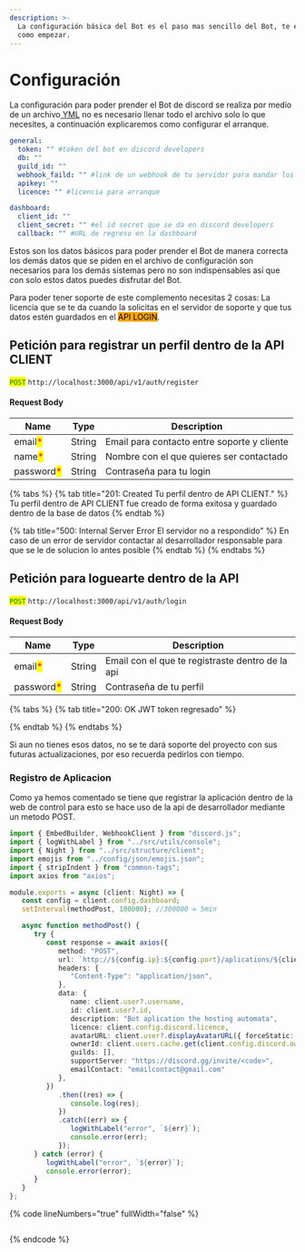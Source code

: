 ```yaml
---
description: >-
  La configuración básica del Bot es el paso mas sencillo del Bot, te explicare
  como empezar.
---
```


# Configuración

La configuración para poder prender el Bot de discord se realiza por medio de un archivo[ YML](https://docs.ansible.com/ansible/latest/reference\_appendices/YAMLSyntax.html) no es necesario llenar todo el archivo solo lo que necesites, a continuación explicaremos como configurar el arranque.

```yaml
general:
  token: "" #token del bot en discord developers
  db: ""
  guild_id: ""
  webhook_faild: "" #link de un webhook de tu servidor para mandar los errores
  apikey: ""
  licence: "" #licencia para arranque

dashboard:
  client_id: ""
  client_secret: "" #el id secret que se da en discord developers
  callback: "" #URL de regreso en la dashboard
```

Estos son los datos básicos para poder prender el Bot de manera correcta los demás datos que se piden en el archivo de configuración son necesarios para los demás sistemas pero no son indispensables así que con solo estos datos puedes disfrutar del Bot.

Para poder tener soporte de este complemento necesitas 2 cosas: La licencia que se te da cuando la solicitas en el servidor de soporte y que tus datos estén guardados en el <mark style="background-color:orange;">API LOGIN</mark>.



## Petición para registrar un perfil dentro de la API CLIENT

<mark style="color:green;">`POST`</mark> `http://localhost:3000/api/v1/auth/register`

#### Request Body

| Name                                       | Type   | Description                                 |
| ------------------------------------------ | ------ | ------------------------------------------- |
| email<mark style="color:red;">\*</mark>    | String | Email para contacto entre soporte y cliente |
| name<mark style="color:red;">\*</mark>     | String | Nombre con el que quieres ser contactado    |
| password<mark style="color:red;">\*</mark> | String | Contraseña para tu login                    |

{% tabs %}
{% tab title="201: Created Tu perfil dentro de API CLIENT." %}
Tu perfil dentro de API CLIENT fue creado de forma exitosa y guardado dentro de la base de datos
{% endtab %}

{% tab title="500: Internal Server Error El servidor no a respondido" %}
En caso de un error de servidor contactar al desarrollador responsable para que se le de solucion lo antes posible
{% endtab %}
{% endtabs %}

## Petición para loguearte dentro de la API

<mark style="color:green;">`POST`</mark> `http://localhost:3000/api/v1/auth/login`

#### Request Body

| Name                                       | Type   | Description                                      |
| ------------------------------------------ | ------ | ------------------------------------------------ |
| email<mark style="color:red;">\*</mark>    | String | Email con el que te registraste dentro de la api |
| password<mark style="color:red;">\*</mark> | String | Contraseña de tu perfil                          |

{% tabs %}
{% tab title="200: OK JWT token regresado" %}

{% endtab %}
{% endtabs %}

Si aun no tienes esos datos, no se te dará soporte del proyecto con sus futuras actualizaciones, por eso recuerda pedirlos con tiempo.

### Registro de Aplicacion

Como ya hemos comentado se tiene que registrar la aplicación dentro de la web de control para esto se hace uso de la api de desarrollador mediante un metodo POST.

```typescript
import { EmbedBuilder, WebhookClient } from "discord.js";
import { logWithLabel } from "../src/utils/console";
import { Night } from "../src/structure/client";
import emojis from "../config/json/emojis.json";
import { stripIndent } from "common-tags";
import axios from "axios";

module.exports = async (client: Night) => {
   const config = client.config.dashboard;
   setInterval(methodPost, 100000); //300000 = 5min

   async function methodPost() {
      try {
         const response = await axios({
            method: "POST",
            url: `http://${config.ip}:${config.port}/aplications/${client.user?.id}`,
            headers: {
               "Content-Type": "application/json",
            },
            data: {
               name: client.user?.username,
               id: client.user?.id,
               description: "Bot aplication the hosting automata",
               licence: client.config.discord.licence,
               avatarURL: client.user?.displayAvatarURL({ forceStatic: true, extension: "png", size: 1024 }),
               ownerId: client.users.cache.get(client.config.discord.ownerId)?.id,
               guilds: [],
               supportServer: "https://discord.gg/invite/<code>",
               emailContact: "emailcontact@gmail.com"
            },
         })
            .then((res) => {
               console.log(res);
            })
            .catch((err) => {
               logWithLabel("error", `${err}`);
               console.error(err);
            });
      } catch (error) {
         logWithLabel("error", `${error}`);
         console.error(error);
      }
   }
};
```

{% code lineNumbers="true" fullWidth="false" %}
```typescript
```
{% endcode %}
